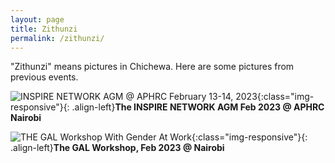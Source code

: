 ```yaml
---
layout: page
title: Zithunzi
permalink: /zithunzi/
---
```


"Zithunzi" means pictures in Chichewa. Here are some pictures from previous events.

![INSPIRE NETWORK AGM @ APHRC February 13-14, 2023](https://drive.google.com/uc?id=1fbHzzZQ9xJV3XJyz3P5nRxU3fCPys11w){:class="img-responsive"}{: .align-left}**The INSPIRE NETWORK AGM Feb 2023 @ APHRC Nairobi**

![THE GAL Workshop With Gender At Work](https://drive.google.com/uc?id=1J5y9U0biefpuTIuGXIFN1OvX4tn_GyBk){:class="img-responsive"}{: .align-left}**The GAL Workshop, Feb 2023 @ Nairobi**



[mubas-organization]:   http://www.mubas.ac.mw
